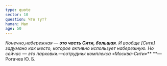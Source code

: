 ```yaml
---
type: quote
sector: 10
question: Что тут?
human: Man
age: 50
---
```

_Конечно,набережная — **это часть Сити, большая**. И вообще \[Сити] задумано как место, которое активно использует набережную. Но сейчас — это парковки.—сотрудник комплекса «Москва-Сити»_** **— Рогачев Ю. Б.
